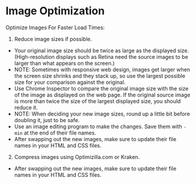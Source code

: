 # Image Optimization

Optimize Images For Faster Load Times:

1. Reduce image sizes if possible.
  - Your original image size should be twice as large as the displayed size. (High-resolution displays such as Retina need the source images to be larger than what appears on the screen.)
  - NOTE: Sometimes with responsive web design, images get larger when the screen size shrinks and they stack up, so use the largest possible size for your comparison against the original.
  - Use Chrome Inspector to compare the original image size with the size of the image as displayed on the web page. If the original source image is more than twice the size of the largest displayed size, you should reduce it.
  - NOTE: When deciding your new image sizes, round up a little bit before doubling it, just to be safe.
  - Use an image editing program to make the changes. Save them with `-min` at the end of their file names.
  - After swapping out the new images, make sure to update their file names in your HTML and CSS files.
2. Compress images using Optimizilla.com or Kraken.
  - After swapping out the new images, make sure to update their file names in your HTML and CSS files.